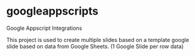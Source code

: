 # googleappscripts
Google Appscript Integrations

This project is used to create multiple slides based on a template google slide based on data from Google Sheets. (1 Google Slide per row data)
